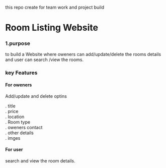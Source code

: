 this repo create for team work and project build
<br>
<h1> Room Listing Website </h1>


<h3>1.purpose</h3>
to build a Website where oweners can add/update/delete the rooms details
and user can search /view the rooms.

<h3>key Features</h3>
<h4>For oweners </h4>
    Add/update and delete optins <br>

. title <br>
. price <br>
. location <br>
. Room type <br>
. oweners contact <br>
. other details <br>
. imges <br>

<h4>For user</h4>
search and view the room details.
    
